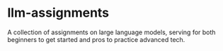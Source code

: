 # llm-assignments
A collection of assignments on large language models, serving for both beginners to get started and pros to practice advanced tech.
